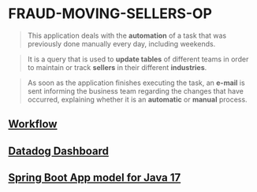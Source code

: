 # FRAUD-MOVING-SELLERS-OP


> This application deals with the **automation** of a task that was previously done manually every day, including weekends.

> It is a query that is used to **update tables** of different teams in order to maintain or track **sellers** in their different **industries**.

> As soon as the application finishes executing the task, an **e-mail** is sent informing the business team regarding the changes that have occurred, explaining whether it is an **automatic** or **manual** process.


## [Workflow](workflow.md)
## [Datadog Dashboard](datadog.md)
## [Spring Boot App model for Java 17](spring.md)
